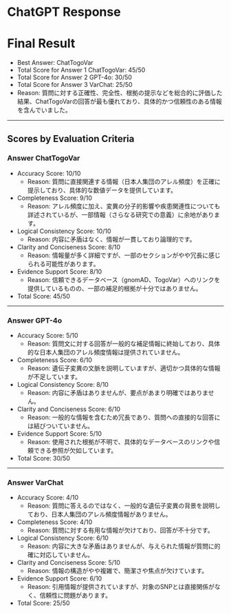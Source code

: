 # ChatGPT Response

# Final Result

- Best Answer: ChatTogoVar
- Total Score for Answer 1 ChatTogoVar: 45/50
- Total Score for Answer 2 GPT-4o: 30/50
- Total Score for Answer 3 VarChat: 25/50
- Reason: 質問に対する正確性、完全性、根拠の提示などを総合的に評価した結果、ChatTogoVarの回答が最も優れており、具体的かつ信頼性のある情報を含んでいました。

---

## Scores by Evaluation Criteria

### Answer ChatTogoVar
- Accuracy Score: 10/10
  - Reason: 質問に直接関連する情報（日本人集団のアレル頻度）を正確に提示しており、具体的な数値データを提供しています。
- Completeness Score: 9/10
  - Reason: アレル頻度に加え、変異の分子的影響や疾患関連性についても詳述されているが、一部情報（さらなる研究での意義）に余地があります。
- Logical Consistency Score: 10/10
  - Reason: 内容に矛盾はなく、情報が一貫しており論理的です。
- Clarity and Conciseness Score: 8/10
  - Reason: 情報量が多く詳細ですが、一部のセクションがやや冗長に感じられる可能性があります。
- Evidence Support Score: 8/10
  - Reason: 信頼できるデータベース（gnomAD、TogoVar）へのリンクを提供しているものの、一部の補足的根拠が十分ではありません。
- Total Score: 45/50

---

### Answer GPT-4o
- Accuracy Score: 5/10
  - Reason: 質問文に対する回答が一般的な補足情報に終始しており、具体的な日本人集団のアレル頻度情報は提供されていません。
- Completeness Score: 6/10
  - Reason: 遺伝子変異の文脈を説明していますが、適切かつ具体的な情報が不足しています。
- Logical Consistency Score: 8/10
  - Reason: 内容に矛盾はありませんが、要点があまり明確ではありません。
- Clarity and Conciseness Score: 6/10
  - Reason: 一般的な情報を含むため冗長であり、質問への直接的な回答には結びついていません。
- Evidence Support Score: 5/10
  - Reason: 使用された根拠が不明で、具体的なデータベースのリンクや信頼できる参照が欠如しています。
- Total Score: 30/50

---

### Answer VarChat
- Accuracy Score: 4/10
  - Reason: 質問に答えるのではなく、一般的な遺伝子変異の背景を説明しており、日本人集団のアレル頻度情報がありません。
- Completeness Score: 4/10
  - Reason: 質問に対する有用な情報が欠けており、回答が不十分です。
- Logical Consistency Score: 6/10
  - Reason: 内容に大きな矛盾はありませんが、与えられた情報が質問に的確に対応していません。
- Clarity and Conciseness Score: 5/10
  - Reason: 情報の構造がやや複雑で、簡潔さや焦点が欠けています。
- Evidence Support Score: 6/10
  - Reason: 引用情報が提供されていますが、対象のSNPとは直接関係がなく、信頼性に問題があります。
- Total Score: 25/50
